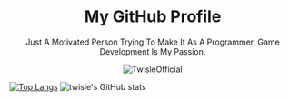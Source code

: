 <p align="center">
  <h1 align="center">My GitHub Profile</h1>
  <p align="center">Just A Motivated Person Trying To Make It As A Programmer. Game Development Is My Passion.</p>
</p>

<div>
  <p align="Center"> <img src="https://komarev.com/ghpvc/?username=TwisleOfficial&label=Profile%20views&color=0e75b6&style=flat" alt="TwisleOfficial" /> </p>
</div>
 
[![Top Langs](https://github-readme-stats.vercel.app/api/top-langs/?username=TwisleOfficial\&layout=donut&theme=dark)](https://github.com/TwisleOfficial/github-readme-stats)
![twisle's GitHub stats](https://github-readme-stats.vercel.app/api?username=TwisleOfficial&show_icons=true&theme=dark)
  

